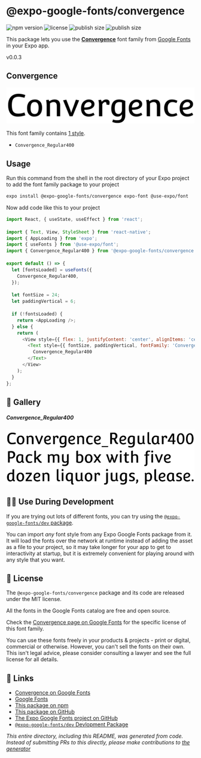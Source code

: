 # @expo-google-fonts/convergence

![npm version](https://flat.badgen.net/npm/v/@expo-google-fonts/convergence)
![license](https://flat.badgen.net/github/license/expo/google-fonts)
![publish size](https://flat.badgen.net/packagephobia/install/@expo-google-fonts/convergence)
![publish size](https://flat.badgen.net/packagephobia/publish/@expo-google-fonts/convergence)

This package lets you use the [**Convergence**](https://fonts.google.com/specimen/Convergence) font family from [Google Fonts](https://fonts.google.com/) in your Expo app.

v0.0.3

## Convergence

![Convergence](./font-family.png)

This font family contains [1 style](#-gallery).

- `Convergence_Regular400`

## Usage

Run this command from the shell in the root directory of your Expo project to add the font family package to your project
```sh
expo install @expo-google-fonts/convergence expo-font @use-expo/font
```

Now add code like this to your project
```js
import React, { useState, useEffect } from 'react';

import { Text, View, StyleSheet } from 'react-native';
import { AppLoading } from 'expo';
import { useFonts } from '@use-expo/font';
import { Convergence_Regular400 } from '@expo-google-fonts/convergence';

export default () => {
  let [fontsLoaded] = useFonts({
    Convergence_Regular400,
  });

  let fontSize = 24;
  let paddingVertical = 6;

  if (!fontsLoaded) {
    return <AppLoading />;
  } else {
    return (
      <View style={{ flex: 1, justifyContent: 'center', alignItems: 'center' }}>
        <Text style={{ fontSize, paddingVertical, fontFamily: 'Convergence_Regular400' }}>
          Convergence_Regular400
        </Text>
      </View>
    );
  }
};

```

## 🔡 Gallery

##### Convergence_Regular400
![Convergence_Regular400](./bee94289e5374af0501d83d8b767d631571ce0a2ab1c16a765bad418a9fbbf22.ttf.png)


## 👩‍💻 Use During Development

If you are trying out lots of different fonts, you can try using the [`@expo-google-fonts/dev` package](https://github.com/expo/google-fonts/tree/master/font-packages/dev#readme).

You can import *any* font style from any Expo Google Fonts package from it. It will load the fonts
over the network at runtime instead of adding the asset as a file to your project, so it may take longer
for your app to get to interactivity at startup, but it is extremely convenient
for playing around with any style that you want.

## 📖 License

The `@expo-google-fonts/convergence` package and its code are released under the MIT license.

All the fonts in the Google Fonts catalog are free and open source.

Check the [Convergence page on Google Fonts](https://fonts.google.com/specimen/Convergence) for the specific license of this font family.

You can use these fonts freely in your products & projects - print or digital, commercial or otherwise. However, you can't sell the fonts on their own. This isn't legal advice, please consider consulting a lawyer and see the full license for all details.

## 🔗 Links

- [Convergence on Google Fonts](https://fonts.google.com/specimen/Convergence)
- [Google Fonts](https://fonts.google.com/)
- [This package on npm](https://www.npmjs.com/package/@expo-google-fonts/convergence)
- [This package on GitHub](https://github.com/expo/google-fonts/tree/master/font-packages/convergence)
- [The Expo Google Fonts project on GitHub](https://github.com/expo/google-fonts)
- [`@expo-google-fonts/dev` Devlopment Package](https://github.com/expo/google-fonts/tree/master/font-packages/dev)


*This entire directory, including this README, was generated from code. Instead of submitting PRs to this directly, please make contributions to [the generator](https://github.com/expo/google-fonts/tree/master/packages/generator)*
